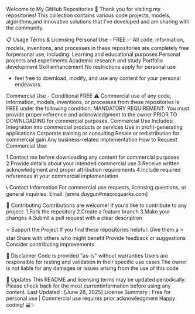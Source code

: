 Welcome to My GitHub Repositories 🚀
Thank you for visiting my repositories! This collection contains various code projects, models, algorithms,and innovative solutions that I've developed and am sharing with the community.

📋 Usage Terms & Licensing
Personal Use - FREE ✅
All code, information, models, inventions, and processes in these repositories are
completely free
forpersonal use, including:
Learning and educational purposes
Personal projects and experiments
Academic research and study
Portfolio development
Skill enhancement
No restrictions apply for personal use
- feel free to download, modify, and use any content for your personal endeavors.

Commercial Use - Conditional FREE ⚠️
Commercial use of any code, information, models, inventions, or processes from these repositories is FREE under the following condition:
MANDATORY REQUIREMENT: You must provide proper reference and acknowledgment to the owner PRIOR TO DOWNLOADING for commercial purposes.
Commercial Use Includes:
Integration into commercial products or services
Use in profit-generating applications
Corporate training or consulting
Resale or redistribution for commercial gain
Any business-related implementation
How to Request Commercial Use:

1.Contact me before downloading any content for commercial purposes
2.Provide details about your intended commercial use
3.Receive written acknowledgment and proper attribution requirements
4.Include required references in your commercial implementation

📞 Contact Information
For commercial use requests, licensing questions, or general inquiries:
Email: [emre.duygun#macroquarks.com]

🤝 Contributing
Contributions are welcome! If you'd like to contribute to any project:
1.Fork the repository
2.Create a feature branch
3.Make your changes
4.Submit a pull request with a clear description

⭐ Support the Project
If you find these repositories helpful:
Give them a ⭐ star
Share with others who might benefit
Provide feedback or suggestions
Consider contributing improvements

📄 Disclaimer
Code is provided "as-is" without warranties
Users are responsible for testing and validation in their specific use cases
The owner is not liable for any damages or issues arising from the use of this code

🔄 Updates
This README and licensing terms may be updated periodically. Please check back for the most currentinformation before using any content.
Last Updated
: [June 28, 2025]
License Summary
: Free for personal use | Commercial use requires prior acknowledgment
Happy coding! 💻✨
